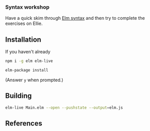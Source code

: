 ### Syntax workshop

Have a quick skim through [Elm syntax](http://elm-lang.org/docs/syntax) and then try to complete the exercises on Ellie.

## Installation

If you haven't already

```bash
npm i -g elm elm-live
```

```bash
elm-package install
```

(Answer `y` when prompted.)


## Building

```bash
elm-live Main.elm --open --pushstate --output=elm.js
```

## References
